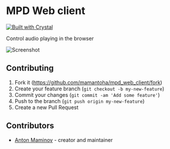 # MPD Web client

[![Built with Crystal](https://img.shields.io/badge/built%20with-crystal-000000.svg?style=?style=plastic&logo=appveyor)](https://crystal-lang.org/)

Control audio playing in the browser

![Screenshot](https://github.com/mamantoha/mpd_web_client/blob/master/public/images/screenshot.png)

## Contributing

1. Fork it (<https://github.com/mamantoha/mpd_web_client/fork>)
2. Create your feature branch (`git checkout -b my-new-feature`)
3. Commit your changes (`git commit -am 'Add some feature'`)
4. Push to the branch (`git push origin my-new-feature`)
5. Create a new Pull Request

## Contributors

- [Anton Maminov](https://github.com/mamantoha) - creator and maintainer
